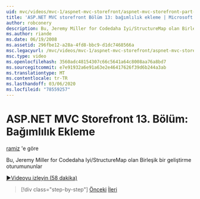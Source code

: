 ```yaml
---
uid: mvc/videos/mvc-1/aspnet-mvc-storefront/aspnet-mvc-storefront-part-13-dependency-injection
title: 'ASP.NET MVC storefront Bölüm 13: bağımlılık ekleme | Microsoft Docs'
author: robconery
description: Bu, Jeremy Miller for Codedaha Iyi/StructureMap olan Birleşik bir geliştirme oturumununlar
ms.author: riande
ms.date: 06/19/2008
ms.assetid: 296fbe12-a28a-4fd8-bbc9-d1dc7468566a
msc.legacyurl: /mvc/videos/mvc-1/aspnet-mvc-storefront/aspnet-mvc-storefront-part-13-dependency-injection
msc.type: video
ms.openlocfilehash: 3560adc48154307c66c5641a64c8008aa76a8bd7
ms.sourcegitcommit: e7e91932a6e91a63e2e46417626f39d6b244a3ab
ms.translationtype: MT
ms.contentlocale: tr-TR
ms.lasthandoff: 03/06/2020
ms.locfileid: "78559257"
---
```

# <a name="aspnet-mvc-storefront-part-13-dependency-injection"></a>ASP.NET MVC Storefront 13. Bölüm: Bağımlılık Ekleme

[ramiz](https://github.com/robconery) 'e göre

Bu, Jeremy Miller for Codedaha Iyi/StructureMap olan Birleşik bir geliştirme oturumununlar

[&#9654;Videoyu izleyin (58 dakika)](https://channel9.msdn.com/Blogs/ASP-NET-Site-Videos/aspnet-mvc-storefront-part-13-dependency-injection)

> [!div class="step-by-step"]
> [Önceki](aspnet-mvc-storefront-part-12-mocking.md)
> [İleri](aspnet-mvc-storefront-part-14-rich-client-interaction.md)

